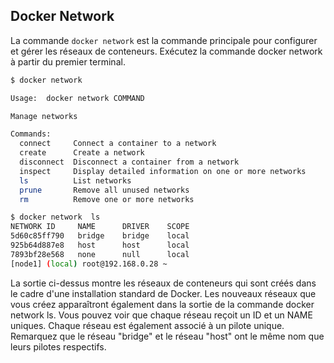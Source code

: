 ## Docker Network
La commande `docker network` est la commande principale pour configurer et gérer les réseaux de conteneurs. Exécutez la commande docker network à partir du premier terminal.

```sh
$ docker network 

Usage:  docker network COMMAND

Manage networks

Commands:
  connect     Connect a container to a network
  create      Create a network
  disconnect  Disconnect a container from a network
  inspect     Display detailed information on one or more networks
  ls          List networks
  prune       Remove all unused networks
  rm          Remove one or more networks

$ docker network  ls
NETWORK ID     NAME      DRIVER    SCOPE
5d60c85ff790   bridge    bridge    local
925b64d887e8   host      host      local
7893bf28e568   none      null      local
[node1] (local) root@192.168.0.28 ~
```
La sortie ci-dessus montre les réseaux de conteneurs qui sont créés dans le cadre d'une installation standard de Docker.
Les nouveaux réseaux que vous créez apparaîtront également dans la sortie de la commande docker network ls.
Vous pouvez voir que chaque réseau reçoit un ID et un NAME uniques. Chaque réseau est également associé à un pilote unique. Remarquez que le réseau "bridge" et le réseau "host" ont le même nom que leurs pilotes respectifs.